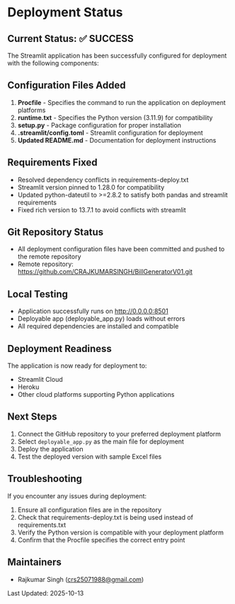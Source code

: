 # Deployment Status

## Current Status: ✅ SUCCESS

The Streamlit application has been successfully configured for deployment with the following components:

## Configuration Files Added

1. **Procfile** - Specifies the command to run the application on deployment platforms
2. **runtime.txt** - Specifies the Python version (3.11.9) for compatibility
3. **setup.py** - Package configuration for proper installation
4. **.streamlit/config.toml** - Streamlit configuration for deployment
5. **Updated README.md** - Documentation for deployment instructions

## Requirements Fixed

- Resolved dependency conflicts in requirements-deploy.txt
- Streamlit version pinned to 1.28.0 for compatibility
- Updated python-dateutil to >=2.8.2 to satisfy both pandas and streamlit requirements
- Fixed rich version to 13.7.1 to avoid conflicts with streamlit

## Git Repository Status

- All deployment configuration files have been committed and pushed to the remote repository
- Remote repository: https://github.com/CRAJKUMARSINGH/BillGeneratorV01.git

## Local Testing

- Application successfully runs on http://0.0.0.0:8501
- Deployable app (deployable_app.py) loads without errors
- All required dependencies are installed and compatible

## Deployment Readiness

The application is now ready for deployment to:
- Streamlit Cloud
- Heroku
- Other cloud platforms supporting Python applications

## Next Steps

1. Connect the GitHub repository to your preferred deployment platform
2. Select `deployable_app.py` as the main file for deployment
3. Deploy the application
4. Test the deployed version with sample Excel files

## Troubleshooting

If you encounter any issues during deployment:

1. Ensure all configuration files are in the repository
2. Check that requirements-deploy.txt is being used instead of requirements.txt
3. Verify the Python version is compatible with your deployment platform
4. Confirm that the Procfile specifies the correct entry point

## Maintainers

- Rajkumar Singh (crs25071988@gmail.com)

Last Updated: 2025-10-13